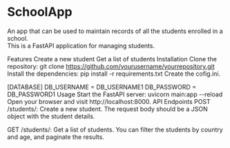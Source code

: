 # SchoolApp
An app that can be used to maintain records of all the students enrolled in a school.
<br>
This is a FastAPI application for managing students.

Features
Create a new student
Get a list of students
Installation
Clone the repository:
git clone https://github.com/yourusername/yourrepository.git
Install the dependencies:
pip install -r requirements.txt
Create the cofig.ini.

[DATABASE]
DB_USERNAME = DB_USERNAME1
DB_PASSWORD = DB_PASSWORD1
Usage
Start the FastAPI server:
uvicorn main:app --reload
Open your browser and visit http://localhost:8000.
API Endpoints
POST /students/: Create a new student. The request body should be a JSON object with the student details.

GET /students/: Get a list of students. You can filter the students by country and age, and paginate the results.
